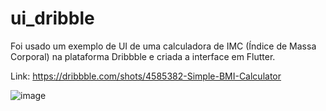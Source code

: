 # ui_dribble
Foi usado um exemplo de UI de uma calculadora de IMC (Índice de Massa Corporal) na plataforma Dribbble e criada a interface em Flutter.

Link: https://dribbble.com/shots/4585382-Simple-BMI-Calculator

![image](https://user-images.githubusercontent.com/60243480/212914651-db1c2436-c670-4734-bdd2-a59cb408bb8f.png)
